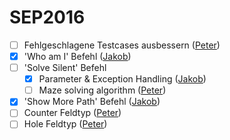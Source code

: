 # SEP2016

- [ ] Fehlgeschlagene Testcases ausbessern ([Peter](https://github.com/petbuer))
- [x] 'Who am I' Befehl ([Jakob](https://github.com/jguertl))
- [ ] 'Solve Silent' Befehl
  - [x] Parameter & Exception Handling ([Jakob](https://github.com/jguertl))
  - [ ] Maze solving algorithm ([Peter](https://github.com/petbuer))
- [x] 'Show More Path' Befehl ([Jakob](https://github.com/jguertl))
- [ ] Counter Feldtyp ([Peter](https://github.com/petbuer))
- [ ] Hole Feldtyp ([Peter](https://github.com/petbuer))
